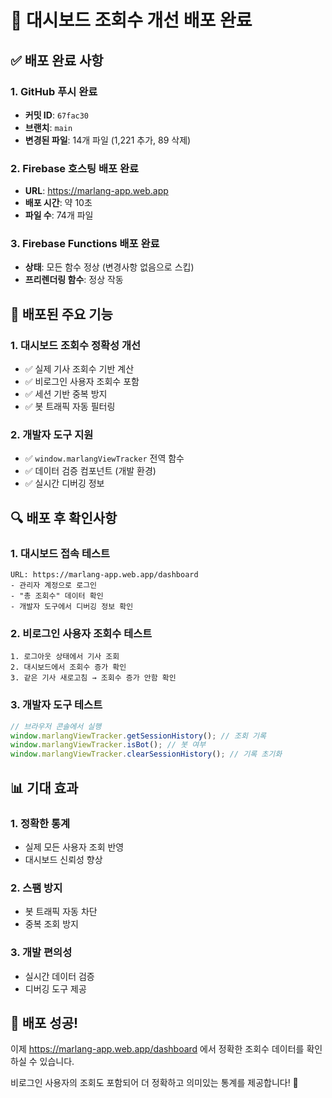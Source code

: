 # 🚀 대시보드 조회수 개선 배포 완료

## ✅ 배포 완료 사항

### 1. GitHub 푸시 완료
- **커밋 ID**: `67fac30`
- **브랜치**: `main`
- **변경된 파일**: 14개 파일 (1,221 추가, 89 삭제)

### 2. Firebase 호스팅 배포 완료
- **URL**: https://marlang-app.web.app
- **배포 시간**: 약 10초
- **파일 수**: 74개 파일

### 3. Firebase Functions 배포 완료
- **상태**: 모든 함수 정상 (변경사항 없음으로 스킵)
- **프리렌더링 함수**: 정상 작동

## 🎯 배포된 주요 기능

### 1. 대시보드 조회수 정확성 개선
- ✅ 실제 기사 조회수 기반 계산
- ✅ 비로그인 사용자 조회수 포함
- ✅ 세션 기반 중복 방지
- ✅ 봇 트래픽 자동 필터링

### 2. 개발자 도구 지원
- ✅ `window.marlangViewTracker` 전역 함수
- ✅ 데이터 검증 컴포넌트 (개발 환경)
- ✅ 실시간 디버깅 정보

## 🔍 배포 후 확인사항

### 1. 대시보드 접속 테스트
```
URL: https://marlang-app.web.app/dashboard
- 관리자 계정으로 로그인
- "총 조회수" 데이터 확인
- 개발자 도구에서 디버깅 정보 확인
```

### 2. 비로그인 사용자 조회수 테스트
```
1. 로그아웃 상태에서 기사 조회
2. 대시보드에서 조회수 증가 확인
3. 같은 기사 새로고침 → 조회수 증가 안함 확인
```

### 3. 개발자 도구 테스트
```javascript
// 브라우저 콘솔에서 실행
window.marlangViewTracker.getSessionHistory(); // 조회 기록
window.marlangViewTracker.isBot(); // 봇 여부
window.marlangViewTracker.clearSessionHistory(); // 기록 초기화
```

## 📊 기대 효과

### 1. 정확한 통계
- 실제 모든 사용자 조회 반영
- 대시보드 신뢰성 향상

### 2. 스팸 방지
- 봇 트래픽 자동 차단
- 중복 조회 방지

### 3. 개발 편의성
- 실시간 데이터 검증
- 디버깅 도구 제공

## 🎉 배포 성공!

이제 https://marlang-app.web.app/dashboard 에서 정확한 조회수 데이터를 확인하실 수 있습니다.

비로그인 사용자의 조회도 포함되어 더 정확하고 의미있는 통계를 제공합니다! 🚀